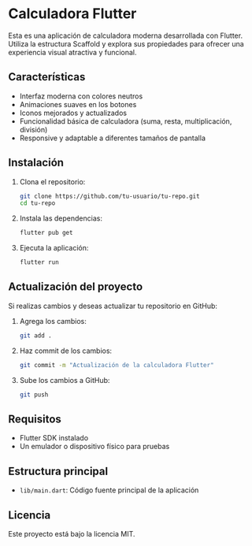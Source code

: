# Calculadora Flutter

Esta es una aplicación de calculadora moderna desarrollada con Flutter. Utiliza la estructura Scaffold y explora sus propiedades para ofrecer una experiencia visual atractiva y funcional.

## Características
- Interfaz moderna con colores neutros
- Animaciones suaves en los botones
- Iconos mejorados y actualizados
- Funcionalidad básica de calculadora (suma, resta, multiplicación, división)
- Responsive y adaptable a diferentes tamaños de pantalla

## Instalación
1. Clona el repositorio:
   ```bash
   git clone https://github.com/tu-usuario/tu-repo.git
   cd tu-repo
   ```
2. Instala las dependencias:
   ```bash
   flutter pub get
   ```
3. Ejecuta la aplicación:
   ```bash
   flutter run
   ```

## Actualización del proyecto
Si realizas cambios y deseas actualizar tu repositorio en GitHub:
1. Agrega los cambios:
   ```bash
   git add .
   ```
2. Haz commit de los cambios:
   ```bash
   git commit -m "Actualización de la calculadora Flutter"
   ```
3. Sube los cambios a GitHub:
   ```bash
   git push
   ```

## Requisitos
- Flutter SDK instalado
- Un emulador o dispositivo físico para pruebas

## Estructura principal
- `lib/main.dart`: Código fuente principal de la aplicación

## Licencia
Este proyecto está bajo la licencia MIT.
